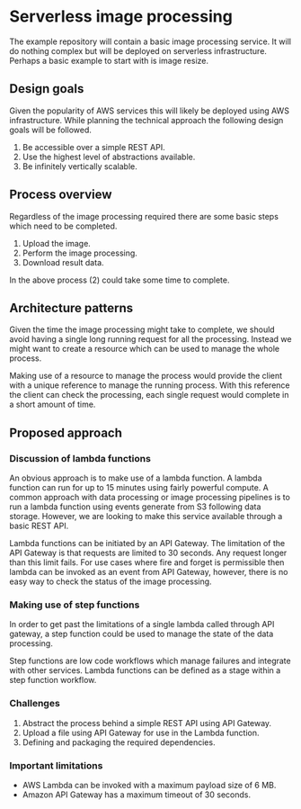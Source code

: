 # Serverless image processing

The example repository will contain a basic image processing service. It will do
nothing complex but will be deployed on serverless infrastructure. Perhaps a
basic example to start with is image resize.

## Design goals

Given the popularity of AWS services this will likely be deployed using AWS
infrastructure. While planning the technical approach the following design goals
will be followed.

1. Be accessible over a simple REST API.
2. Use the highest level of abstractions available.
3. Be infinitely vertically scalable.

## Process overview

Regardless of the image processing required there are some basic steps which
need to be completed.

1. Upload the image.
2. Perform the image processing.
3. Download result data.

In the above process (2) could take some time to complete.

## Architecture patterns

Given the time the image processing might take to complete, we should avoid
having a single long running request for all the processing. Instead we might
want to create a resource which can be used to manage the whole process.

Making use of a resource to manage the process would provide the client with a
unique reference to manage the running process. With this reference the client
can check the processing, each single request would complete in a short amount
of time.

## Proposed approach

### Discussion of lambda functions

An obvious approach is to make use of a lambda function. A lambda function can
run for up to 15 minutes using fairly powerful compute. A common approach with
data processing or image processing pipelines is to run a lambda function using
events generate from S3 following data storage. However, we are looking to make
this service available through a basic REST API.

Lambda functions can be initiated by an API Gateway. The limitation of the API
Gateway is that requests are limited to 30 seconds. Any request longer than this
limit fails. For use cases where fire and forget is permissible then lambda can
be invoked as an event from API Gateway, however, there is no easy way to check
the status of the image processing.

### Making use of step functions

In order to get past the limitations of a single lambda called through API
gateway, a step function could be used to manage the state of the data
processing.

Step functions are low code workflows which manage failures and integrate with
other services. Lambda functions can be defined as a stage within a step
function workflow.

### Challenges

1. Abstract the process behind a simple REST API using API Gateway.
2. Upload a file using API Gateway for use in the Lambda function.
3. Defining and packaging the required dependencies.

### Important limitations

- AWS Lambda can be invoked with a maximum payload size of 6 MB.
- Amazon API Gateway has a maximum timeout of 30 seconds.
